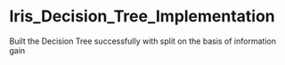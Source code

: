 # Iris_Decision_Tree_Implementation
Built the Decision Tree successfully with split on the basis of information gain
